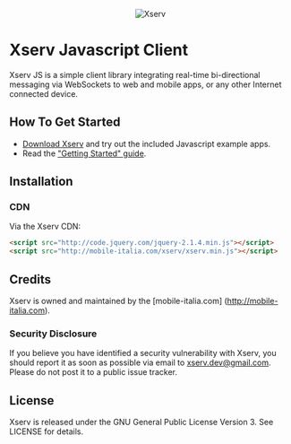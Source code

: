 <p align="center" >
  <img src="http://mobile-italia.com/xserv/assets/images/apple-icon-114x114.png" alt="Xserv" title="Xserv">
</p>

# Xserv Javascript Client

Xserv JS is a simple client library integrating real-time bi-directional messaging via WebSockets to web and mobile apps, or any other Internet connected device.

## How To Get Started

- [Download Xserv](https://github.com/xserv/xserv-js/archive/master.zip) and try out the included Javascript example apps.
- Read the ["Getting Started" guide](http://mobile-italia.com/xserv/docs#).

## Installation

### CDN

Via the Xserv CDN:

```html
<script src="http://code.jquery.com/jquery-2.1.4.min.js"></script>
<script src="http://mobile-italia.com/xserv/xserv.min.js"></script>
```

## Credits

Xserv is owned and maintained by the [mobile-italia.com] (http://mobile-italia.com).


### Security Disclosure

If you believe you have identified a security vulnerability with Xserv, you should report it as soon as possible via email to xserv.dev@gmail.com. Please do not post it to a public issue tracker.

## License

Xserv is released under the GNU General Public License Version 3. See LICENSE for details.
